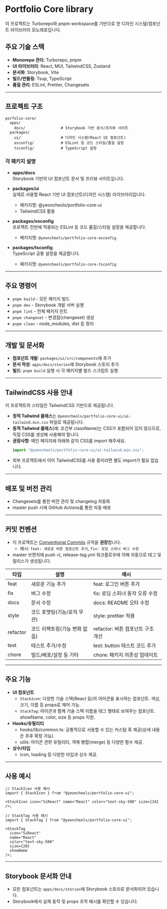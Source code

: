 # Portfolio Core library

이 프로젝트는 Turborepo와 pnpm workspace를 기반으로 한 디자인 시스템/컴포넌트 라이브러리 모노레포입니다.

## 주요 기술 스택

- **Monorepo 관리**: Turborepo, pnpm
- **UI 라이브러리**: React, MUI, TailwindCSS, Zustand
- **문서화**: Storybook, Vite
- **빌드/번들링**: Tsup, TypeScript
- **품질 관리**: ESLint, Prettier, Changesets

---

## 프로젝트 구조

```
porfolio-core/
  apps/
    docs/                # Storybook 기반 문서/프리뷰 사이트
  packages/
    ui/                  # 디자인 시스템(React UI 컴포넌트)
    esconfig/            # ESLint 등 코드 스타일/품질 설정
    tsconfig/            # TypeScript 설정
```

### 각 패키지 설명

- **apps/docs**  
  Storybook 기반의 UI 컴포넌트 문서 및 프리뷰 사이트입니다.

- **packages/ui**  
  실제로 사용할 React 기반 UI 컴포넌트(디자인 시스템) 라이브러리입니다.
  - 패키지명: @yeoncheols/portfolio-core-ui
  - TailwindCSS 활용

- **packages/esconfig**  
  프로젝트 전반에 적용되는 ESLint 등 코드 품질/스타일 설정을 제공합니다.
  - 패키지명: `@yeoncheols/portfolio-core-esconfig`

- **packages/tsconfig**  
  TypeScript 공통 설정을 제공합니다.
  - 패키지명: `@yeoncheols/portfolio-core-tsconfig`

---

## 주요 명령어

- `pnpm build` - 모든 패키지 빌드
- `pnpm dev` - Storybook 개발 서버 실행
- `pnpm lint` - 전체 패키지 린트
- `pnpm changeset` - 변경점(changeset) 생성
- `pnpm clean` - node_modules, dist 등 정리

---

## 개발 및 문서화

- **컴포넌트 개발**: `packages/ui/src/components`에 추가
- **문서 작성**: `apps/docs/stories`에 Storybook 스토리 추가
- **빌드**: `pnpm build` 실행 시 각 패키지별 빌드 스크립트 실행

---

## TailwindCSS 사용 안내

이 프로젝트의 스타일은 TailwindCSS 기반으로 제공됩니다.

- **정적 Tailwind 클래스**는 `@yeoncheols/portfolio-core-ui/ui-tailwind.min.css` 파일로 제공됩니다.
- **동적 Tailwind 클래스**(예: 조건부 className)는 CSS가 포함되어 있지 않으므로, 직접 CSS를 생성해 사용해야 합니다.
- **권장사항**: 메인 페이지에 아래와 같이 CSS를 import 해주세요.
  ```js
  import "@yeoncheols/portfolio-core-ui/ui-tailwind.min.css";
  ```
- 외부 프로젝트에서 이미 TailwindCSS를 사용 중이라면 별도 import가 필요 없습니다.

---

## 배포 및 버전 관리

- Changesets를 통한 버전 관리 및 changelog 자동화
- master push 시에 GitHub Actions를 통한 자동 배포

---

## 커밋 컨벤션

- 이 프로젝트는 [Conventional Commits](https://www.conventionalcommits.org/ko/v1.0.0/) 규칙을 **권장**합니다.
  - 예시: `feat: 새로운 버튼 컴포넌트 추가`, `fix: 로딩 스피너 버그 수정`
- master 브랜치에 push 시, release-tag.yml 워크플로우에 의해 자동으로 태그 및 릴리스가 생성됩니다.

| 타입     | 설명                          | 예시                              |
| -------- | ----------------------------- | --------------------------------- |
| feat     | 새로운 기능 추가              | feat: 로그인 버튼 추가            |
| fix      | 버그 수정                     | fix: 로딩 스피너 동작 오류 수정   |
| docs     | 문서 수정                     | docs: README 오타 수정            |
| style    | 코드 포맷팅(기능/로직 무관)   | style: prettier 적용              |
| refactor | 코드 리팩토링(기능 변화 없음) | refactor: 버튼 컴포넌트 구조 개선 |
| test     | 테스트 추가/수정              | test: button 테스트 코드 추가     |
| chore    | 빌드/배포/설정 등 기타        | chore: 패키지 의존성 업데이트     |

---

## 주요 기능

- **UI 컴포넌트**
  - `StackIcon`: 다양한 기술 스택(React 등)의 아이콘을 표시하는 컴포넌트. 색상, 크기, 이름 등 props로 제어 가능.
  - `StackTag`: 아이콘과 함께 기술 스택 이름을 태그 형태로 보여주는 컴포넌트. showName, color, size 등 props 지원.
- **Hooks/유틸리티**
  - hooks/lib/common.ts: 공통적으로 사용할 수 있는 커스텀 훅 제공(상세 내용은 추후 확장 가능).
  - utils: 아이콘 관련 유틸리티, 객체 병합(merge) 등 다양한 함수 제공.
- **상수/타입**
  - icon, loading 등 다양한 타입과 상수 제공.

---

## 사용 예시

```tsx
// StackIcon 사용 예시
import { StackIcon } from "@yeoncheols/portfolio-core-ui";

<StackIcon icon="SiReact" name="React" color="text-sky-500" size={24} />;

// StackTag 사용 예시
import { StackTag } from "@yeoncheols/portfolio-core-ui";

<StackTag
  icon="SiReact"
  name="React"
  color="text-sky-500"
  size={20}
  showName
/>;
```

---

## Storybook 문서화 안내

- 모든 컴포넌트는 `apps/docs/stories`에 Storybook 스토리로 문서화되어 있습니다.
- Storybook에서 실제 동작 및 props 조작 예시를 확인할 수 있습니다.
